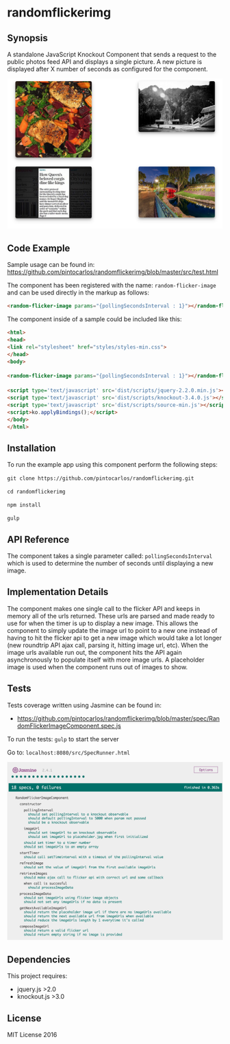 # randomflickerimg

## Synopsis

A standalone JavaScript Knockout Component that sends a request to the public photos feed API and displays a single picture. A new picture is displayed after X number of seconds as configured for the component.

![alt tag](https://raw.githubusercontent.com/pintocarlos/randomflickerimg/master/src/demo1.png)

## Code Example

Sample usage can be found in: https://github.com/pintocarlos/randomflickerimg/blob/master/src/test.html

The component has been registered with the name: `random-flicker-image` and can be used directly in the markup as follows:
```html
<random-flicker-image params="{pollingSecondsInterval : 1}"></random-flicker-image>
```

The component inside of a sample could be included like this:

```html
<html>
<head>
<link rel="stylesheet" href="styles/styles-min.css">
</head>
<body>

<random-flicker-image params="{pollingSecondsInterval : 1}"></random-flicker-image>

<script type='text/javascript' src='dist/scripts/jquery-2.2.0.min.js'></script>
<script type='text/javascript' src='dist/scripts/knockout-3.4.0.js'></script>
<script type='text/javascript' src='dist/scripts/source-min.js'></script>
<script>ko.applyBindings();</script>
</body>
</html>
```

## Installation

To run the example app using this component perform the following steps:

`git clone https://github.com/pintocarlos/randomflickerimg.git`

`cd randomflickerimg`

`npm install`

`gulp`

## API Reference

The component takes a single parameter called: `pollingSecondsInterval` which is used to determine the number of seconds until displaying a new image.

## Implementation Details

The component makes one single call to the flicker API and keeps in memory all of the urls returned. These urls are parsed and made ready to use for when the timer is up to display a new image. This allows the component to simply update the image url to point to a new one instead of having to hit the flicker api to get a new image which would take a lot longer (new roundtrip API ajax call, parsing it, hitting image url, etc).
When the image urls available run out, the component hits the API again asynchronously to populate itself with more image urls.
A placeholder image is used when the component runs out of images to show. 

## Tests

Tests coverage written using Jasmine can be found in:
 - https://github.com/pintocarlos/randomflickerimg/blob/master/spec/RandomFlickerImageComponent.spec.js

 To run the tests:
 `gulp` to start the server
 
 Go to: `localhost:8080/src/SpecRunner.html`

![alt tag](https://raw.githubusercontent.com/pintocarlos/randomflickerimg/master/src/tests.png)


## Dependencies

This project requires:
- jquery.js >2.0
- knockout.js >3.0

## License

MIT License 2016
